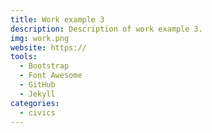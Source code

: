 ```yaml
---
title: Work example 3
description: Description of work example 3.
img: work.png
website: https://
tools:
  - Bootstrap
  - Font Awesome
  - GitHub
  - Jekyll
categories:
  - civics
---
```


